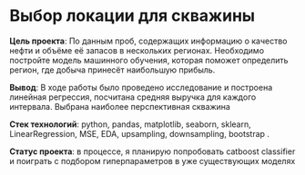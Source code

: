 # Выбор локации для скважины

**Цель проекта**: По данным проб, содержащих информацию о  качество нефти и объёме её запасов в нескольких регионах. Необходимо постройте модель машинного обучения, которая поможет определить регион, где добыча принесёт наибольшую прибыль. 

**Вывод**: В ходе работы было проведено исследование и построена линейная регрессия, посчитана средняя выручка для каждого интервала. Выбрана наиболее перспективная скважина

**Стек технологий**: python, pandas, matplotlib, seaborn, sklearn, LinearRegression,  MSE, EDA, upsampling, downsampling, bootstrap .

**Статус проекта**: в процессе, я планирую попробовать catboost classifier и поиграть с подбором гиперпараметров в уже существующих моделях 